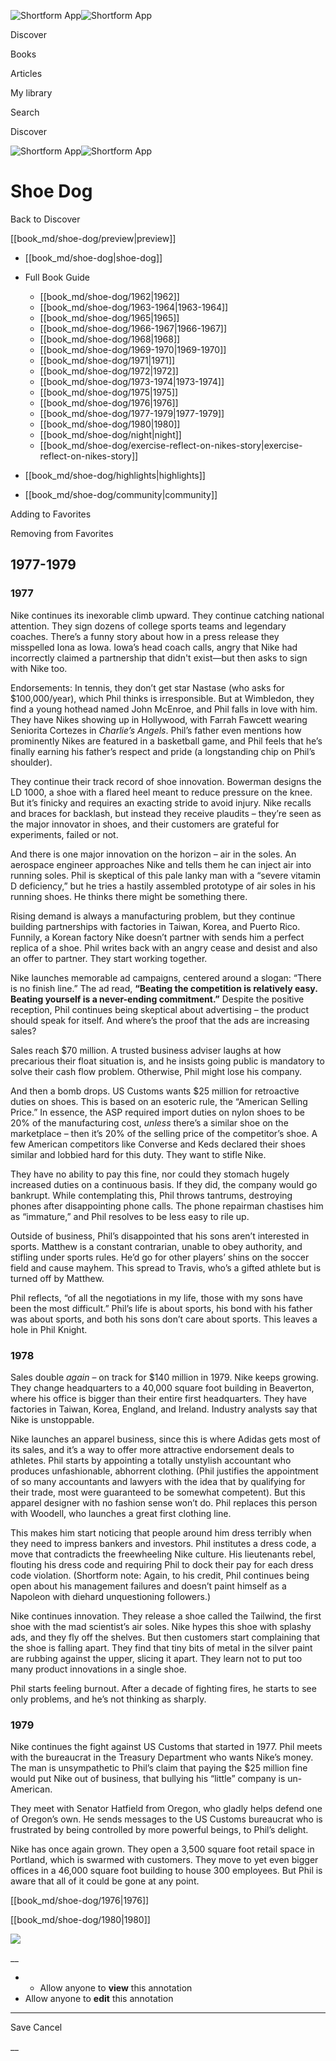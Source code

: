 ![Shortform App](/img/logo.36a2399e.svg)![Shortform App](/img/logo-dark.70c1b072.svg)

Discover

Books

Articles

My library

Search

Discover

![Shortform App](/img/logo.36a2399e.svg)![Shortform App](/img/logo-dark.70c1b072.svg)

# Shoe Dog

Back to Discover

[[book_md/shoe-dog/preview|preview]]

  * [[book_md/shoe-dog|shoe-dog]]
  * Full Book Guide

    * [[book_md/shoe-dog/1962|1962]]
    * [[book_md/shoe-dog/1963-1964|1963-1964]]
    * [[book_md/shoe-dog/1965|1965]]
    * [[book_md/shoe-dog/1966-1967|1966-1967]]
    * [[book_md/shoe-dog/1968|1968]]
    * [[book_md/shoe-dog/1969-1970|1969-1970]]
    * [[book_md/shoe-dog/1971|1971]]
    * [[book_md/shoe-dog/1972|1972]]
    * [[book_md/shoe-dog/1973-1974|1973-1974]]
    * [[book_md/shoe-dog/1975|1975]]
    * [[book_md/shoe-dog/1976|1976]]
    * [[book_md/shoe-dog/1977-1979|1977-1979]]
    * [[book_md/shoe-dog/1980|1980]]
    * [[book_md/shoe-dog/night|night]]
    * [[book_md/shoe-dog/exercise-reflect-on-nikes-story|exercise-reflect-on-nikes-story]]
  * [[book_md/shoe-dog/highlights|highlights]]
  * [[book_md/shoe-dog/community|community]]



Adding to Favorites 

Removing from Favorites 

## 1977-1979

### 1977

Nike continues its inexorable climb upward. They continue catching national attention. They sign dozens of college sports teams and legendary coaches. There’s a funny story about how in a press release they misspelled Iona as Iowa. Iowa’s head coach calls, angry that Nike had incorrectly claimed a partnership that didn't exist—but then asks to sign with Nike too.

Endorsements: In tennis, they don’t get star Nastase (who asks for $100,000/year), which Phil thinks is irresponsible. But at Wimbledon, they find a young hothead named John McEnroe, and Phil falls in love with him. They have Nikes showing up in Hollywood, with Farrah Fawcett wearing Seniorita Cortezes in _Charlie’s Angels_. Phil’s father even mentions how prominently Nikes are featured in a basketball game, and Phil feels that he’s finally earning his father’s respect and pride (a longstanding chip on Phil’s shoulder).

They continue their track record of shoe innovation. Bowerman designs the LD 1000, a shoe with a flared heel meant to reduce pressure on the knee. But it’s finicky and requires an exacting stride to avoid injury. Nike recalls and braces for backlash, but instead they receive plaudits – they’re seen as the major innovator in shoes, and their customers are grateful for experiments, failed or not.

And there is one major innovation on the horizon – air in the soles. An aerospace engineer approaches Nike and tells them he can inject air into running soles. Phil is skeptical of this pale lanky man with a “severe vitamin D deficiency,” but he tries a hastily assembled prototype of air soles in his running shoes. He thinks there might be something there.

Rising demand is always a manufacturing problem, but they continue building partnerships with factories in Taiwan, Korea, and Puerto Rico. Funnily, a Korean factory Nike doesn’t partner with sends him a perfect replica of a shoe. Phil writes back with an angry cease and desist and also an offer to partner. They start working together.

Nike launches memorable ad campaigns, centered around a slogan: “There is no finish line.” The ad read, **“Beating the competition is relatively easy. Beating yourself is a never-ending commitment.”** Despite the positive reception, Phil continues being skeptical about advertising – the product should speak for itself. And where’s the proof that the ads are increasing sales?

Sales reach $70 million. A trusted business adviser laughs at how precarious their float situation is, and he insists going public is mandatory to solve their cash flow problem. Otherwise, Phil might lose his company.

And then a bomb drops. US Customs wants $25 million for retroactive duties on shoes. This is based on an esoteric rule, the “American Selling Price.” In essence, the ASP required import duties on nylon shoes to be 20% of the manufacturing cost, _unless_ there’s a similar shoe on the marketplace – then it’s 20% of the selling price of the competitor’s shoe. A few American competitors like Converse and Keds declared their shoes similar and lobbied hard for this duty. They want to stifle Nike.

They have no ability to pay this fine, nor could they stomach hugely increased duties on a continuous basis. If they did, the company would go bankrupt. While contemplating this, Phil throws tantrums, destroying phones after disappointing phone calls. The phone repairman chastises him as “immature,” and Phil resolves to be less easy to rile up.

Outside of business, Phil’s disappointed that his sons aren’t interested in sports. Matthew is a constant contrarian, unable to obey authority, and stifling under sports rules. He’d go for other players’ shins on the soccer field and cause mayhem. This spread to Travis, who’s a gifted athlete but is turned off by Matthew.

Phil reflects, “of all the negotiations in my life, those with my sons have been the most difficult.” Phil’s life is about sports, his bond with his father was about sports, and both his sons don’t care about sports. This leaves a hole in Phil Knight.

### 1978

Sales double _again_ – on track for $140 million in 1979. Nike keeps growing. They change headquarters to a 40,000 square foot building in Beaverton, where his office is bigger than their entire first headquarters. They have factories in Taiwan, Korea, England, and Ireland. Industry analysts say that Nike is unstoppable.

Nike launches an apparel business, since this is where Adidas gets most of its sales, and it’s a way to offer more attractive endorsement deals to athletes. Phil starts by appointing a totally unstylish accountant who produces unfashionable, abhorrent clothing. (Phil justifies the appointment of so many accountants and lawyers with the idea that by qualifying for their trade, most were guaranteed to be somewhat competent). But this apparel designer with no fashion sense won’t do. Phil replaces this person with Woodell, who launches a great first clothing line.

This makes him start noticing that people around him dress terribly when they need to impress bankers and investors. Phil institutes a dress code, a move that contradicts the freewheeling Nike culture. His lieutenants rebel, flouting his dress code and requiring Phil to dock their pay for each dress code violation. (Shortform note: Again, to his credit, Phil continues being open about his management failures and doesn’t paint himself as a Napoleon with diehard unquestioning followers.)

Nike continues innovation. They release a shoe called the Tailwind, the first shoe with the mad scientist’s air soles. Nike hypes this shoe with splashy ads, and they fly off the shelves. But then customers start complaining that the shoe is falling apart. They find that tiny bits of metal in the silver paint are rubbing against the upper, slicing it apart. They learn not to put too many product innovations in a single shoe.

Phil starts feeling burnout. After a decade of fighting fires, he starts to see only problems, and he’s not thinking as sharply.

### 1979

Nike continues the fight against US Customs that started in 1977. Phil meets with the bureaucrat in the Treasury Department who wants Nike’s money. The man is unsympathetic to Phil’s claim that paying the $25 million fine would put Nike out of business, that bullying his “little” company is un-American.

They meet with Senator Hatfield from Oregon, who gladly helps defend one of Oregon’s own. He sends messages to the US Customs bureaucrat who is frustrated by being controlled by more powerful beings, to Phil’s delight.

Nike has once again grown. They open a 3,500 square foot retail space in Portland, which is swarmed with customers. They move to yet even bigger offices in a 46,000 square foot building to house 300 employees. But Phil is aware that all of it could be gone at any point.

[[book_md/shoe-dog/1976|1976]]

[[book_md/shoe-dog/1980|1980]]

![](https://bat.bing.com/action/0?ti=56018282&Ver=2&mid=da19cc7a-e4ea-4854-8c9e-b395c78a1db3&sid=f30c5e70639211ee87d33f0876d93783&vid=f30c9700639211eeb3a75d830392c94f&vids=0&msclkid=N&pi=0&lg=en-US&sw=800&sh=600&sc=24&nwd=1&tl=Shortform%20%7C%20Book&p=https%3A%2F%2Fwww.shortform.com%2Fapp%2Fbook%2Fshoe-dog%2F1977-1979&r=&lt=532&evt=pageLoad&sv=1&rn=298759)

__

  *   * Allow anyone to **view** this annotation
  * Allow anyone to **edit** this annotation



* * *

Save Cancel

__



